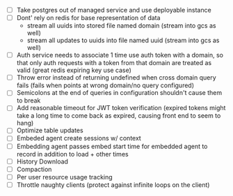 - [ ] Take postgres out of managed service and use deployable instance
- [ ] Dont' rely on redis for base representation of data
  -  stream all uuids into stored file named domain (stream into gcs as well)
  -  stream all updates to uuids into file named uuid (stream into gcs as well)
- [ ]  Auth service needs to associate 1 time use auth token with a domain, so that only auth requests with a token from that domain are treated as valid (great redis expiring key use case)
- [ ]  Throw error instead of returning undefined when cross domain query fails (fails when points at wrong domain/no query configured)
- [ ]  Semicolons at the end of queries in configuration shouldn't cause them to break
- [ ]  Add reasonable timeout for JWT token verification (expired tokens might take a long time to come back as expired, causing front end to seem to hang)
- [ ]  Optimize table updates
- [ ]  Embeded agent create sessions w/ context
- [ ]  Embedding agent passes embed start time for embedded agent to record in addition to load + other times
- [ ]  History Download
- [ ]  Compaction
- [ ]  Per user resource usage tracking
- [ ]  Throttle naughty clients (protect against infinite loops on the client)
